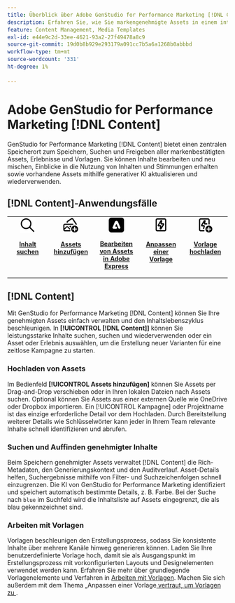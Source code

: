 ```yaml
---
title: Überblick über Adobe GenStudio for Performance Marketing [!DNL Content]
description: Erfahren Sie, wie Sie markengenehmigte Assets in einem intuitiven Portal finden, bearbeiten, wiederverwenden und freigeben können.
feature: Content Management, Media Templates
exl-id: e44e9c2d-33ee-4621-93a2-27f49478a8c9
source-git-commit: 19d0b8b929e293179a091cc7b5a6a1268b0abbbd
workflow-type: tm+mt
source-wordcount: '331'
ht-degree: 1%

---
```


# Adobe GenStudio for Performance Marketing [!DNL Content]

GenStudio for Performance Marketing [!DNL Content] bietet einen zentralen Speicherort zum Speichern, Suchen und Freigeben aller markenbestätigten Assets, Erlebnisse und Vorlagen. Sie können Inhalte bearbeiten und neu mischen, Einblicke in die Nutzung von Inhalten und Stimmungen erhalten sowie vorhandene Assets mithilfe generativer KI aktualisieren und wiederverwenden.

## [!DNL Content]-Anwendungsfälle 

<table style="table-layout:fixed">
<tr style="border: 0;">
   <td align="center" valign="top" width="100">
      <a href="../content/manage-assets.md#search">
         <img alt="Lupe" src="../../assets/icons/icon-search.png">
      </a>
      <p>
         <a href="../content/manage-assets.md#search-content">
         <strong>Inhalt suchen</strong>
         </a>
      </p>
   </td>
   <td align="center" valign="top" width="100">
      <a href="../content/manage-assets.md">
         <img alt="Bilder mit Pluszeichen" src="../../assets/icons/icon-addContent.png">
      </a>
      <p>
         <a href="../content/manage-assets.md">
         <strong>Assets hinzufügen</strong>
         </a>
      </p>
   </td>
   <td align="center" valign="top" width="100">
      <a href="../content/asset-details.md#edit-in-express">
         <img alt="In Adobe Express bearbeiten" src="../../assets/icons/icon-editExpress.png">
      </a>
      <p>
         <a href="../content/asset-details.md#edit-in-express">
         <strong>Bearbeiten von Assets in Adobe Express</strong>
         </a>
      </p>
   </td>
   <td align="center" valign="top" width="100">
      <a href="../content/customize-template.md">
         <img alt="Blitzbolzen am Vermögenswert" src="../../assets/icons/icon-template.png">
      </a>
      <p>
         <a href="../content/customize-template.md">
         <strong>Anpassen einer Vorlage</strong>
         </a>
      </p>
   </td>
   <td align="center" valign="top" width="100">
      <a href="../content/use-templates.md">
         <img alt="Blitzbolzen am Asset mit Pluszeichen" src="../../assets/icons/icon-addTemplate.png">
      </a>
      <p>
         <a href="../content/use-templates.md#upload-a-template">
         <strong>Vorlage hochladen</strong>
         </a>
      </p>
   </td>
</tr>
</table>

## [!DNL Content]

Mit GenStudio for Performance Marketing [!DNL Content] können Sie Ihre genehmigten Assets einfach verwalten und den Inhaltslebenszyklus beschleunigen. In **[!UICONTROL [!DNL Content]]** können Sie leistungsstarke Inhalte suchen, suchen und wiederverwenden oder ein Asset oder Erlebnis auswählen, um die Erstellung neuer Varianten für eine zeitlose Kampagne zu starten.

### Hochladen von Assets

Im Bedienfeld **[!UICONTROL Assets hinzufügen]** können Sie Assets per Drag-and-Drop verschieben oder in Ihren lokalen Dateien nach Assets suchen. Optional können Sie Assets aus einer externen Quelle wie OneDrive oder Dropbox importieren. Ein [!UICONTROL Kampagne] oder Projektname ist das einzige erforderliche Detail vor dem Hochladen. Durch Bereitstellung weiterer Details wie Schlüsselwörter kann jeder in Ihrem Team relevante Inhalte schnell identifizieren und abrufen.

### Suchen und Auffinden genehmigter Inhalte

Beim Speichern genehmigter Assets verwaltet [!DNL Content] die Rich-Metadaten, den Generierungskontext und den Auditverlauf. Asset-Details helfen, Suchergebnisse mithilfe von Filter- und Suchzeichenfolgen schnell einzugrenzen. Die KI von GenStudio for Performance Marketing identifiziert und speichert automatisch bestimmte Details, z. B. Farbe. Bei der Suche nach `blue` im Suchfeld wird die Inhaltsliste auf Assets eingegrenzt, die als blau gekennzeichnet sind.

### Arbeiten mit Vorlagen

Vorlagen beschleunigen den Erstellungsprozess, sodass Sie konsistente Inhalte über mehrere Kanäle hinweg generieren können. Laden Sie Ihre benutzerdefinierte Vorlage hoch, damit sie als Ausgangspunkt im Erstellungsprozess mit vorkonfigurierten Layouts und Designelementen verwendet werden kann. Erfahren Sie mehr über grundlegende Vorlagenelemente und Verfahren in [Arbeiten mit Vorlagen](use-templates.md). Machen Sie sich außerdem mit dem Thema „Anpassen einer Vorlage[ vertraut, um Vorlagen zu ](customize-template.md).
